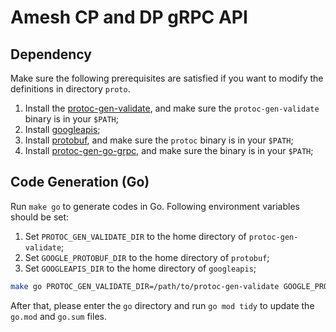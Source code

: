# Amesh CP and DP gRPC API

## Dependency

Make sure the following prerequisites are satisfied if you want to modify the definitions in directory `proto`.

1. Install the [protoc-gen-validate](https://github.com/envoyproxy/protoc-gen-validate), and make sure the `protoc-gen-validate` binary is in your `$PATH`;
2. Install [googleapis](https://github.com/googleapis/googleapis);
3. Install [protobuf](https://github.com/protocolbuffers/protobuf), and make sure the `protoc` binary is in your `$PATH`;
4. Install [protoc-gen-go-grpc](https://grpc.io/docs/languages/go/quickstart/), and make sure the binary is in your `$PATH`;

## Code Generation (Go)

Run `make go` to generate codes in Go. Following environment variables should be set:

1. Set `PROTOC_GEN_VALIDATE_DIR` to the home directory of `protoc-gen-validate`;
2. Set `GOOGLE_PROTOBUF_DIR` to the home directory of `protobuf`;
3. Set `GOOGLEAPIS_DIR` to the home directory of `googleapis`;

```bash
make go PROTOC_GEN_VALIDATE_DIR=/path/to/protoc-gen-validate GOOGLE_PROTOBUF_DIR=/path/to/protobuf/src GOOGLEAPIS_DIR=/path/to/googleapis
```

After that, please enter the `go` directory and run `go mod tidy` to update the `go.mod` and `go.sum` files.
